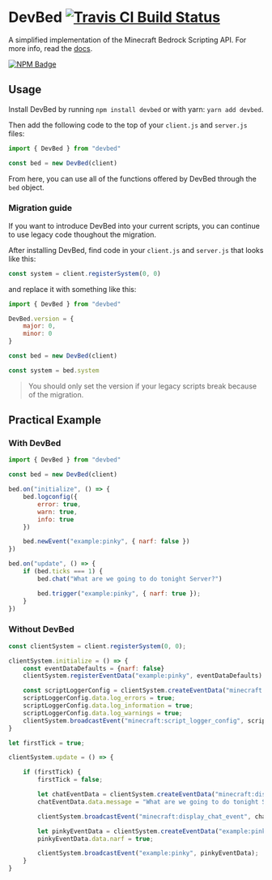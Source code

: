 # DevBed [![Travis CI Build Status](https://img.shields.io/travis/com/Richienb/devbed/master.svg?style=for-the-badge)](https://travis-ci.com/Richienb/devbed)

A simplified implementation of the Minecraft Bedrock Scripting API. For more info, read the [docs](https://richienb.github.io/devbed).

[![NPM Badge](https://nodei.co/npm/devbed.png)](https://npmjs.com/package/devbed)

## Usage

Install DevBed by running `npm install devbed` or with yarn: `yarn add devbed`.

Then add the following code to the top of your `client.js` and `server.js` files:

```js
import { DevBed } from "devbed"

const bed = new DevBed(client)
```

From here, you can use all of the functions offered by DevBed through the `bed` object.

### Migration guide

If you want to introduce DevBed into your current scripts, you can continue to use legacy code thoughout the migration.

After installing DevBed, find code in your `client.js` and `server.js` that looks like this:

```js
const system = client.registerSystem(0, 0)
```

and replace it with something like this:

```js
import { DevBed } from "devbed"

DevBed.version = {
    major: 0,
    minor: 0
}

const bed = new DevBed(client)

const system = bed.system
```

> You should only set the version if your legacy scripts break because of the migration.

## Practical Example

### With DevBed

```js
import { DevBed } from "devbed"

const bed = new DevBed(client)

bed.on("initialize", () => {
    bed.logconfig({
        error: true,
        warn: true,
        info: true
    })

    bed.newEvent("example:pinky", { narf: false })
})

bed.on("update", () => {
    if (bed.ticks === 1) {
        bed.chat("What are we going to do tonight Server?")

        bed.trigger("example:pinky", { narf: true });
    }
})
```

### Without DevBed

```js
const clientSystem = client.registerSystem(0, 0);

clientSystem.initialize = () => {
    const eventDataDefaults = {narf: false}
    clientSystem.registerEventData("example:pinky", eventDataDefaults)

    const scriptLoggerConfig = clientSystem.createEventData("minecraft:script_logger_config");
    scriptLoggerConfig.data.log_errors = true;
    scriptLoggerConfig.data.log_information = true;
    scriptLoggerConfig.data.log_warnings = true;
    clientSystem.broadcastEvent("minecraft:script_logger_config", scriptLoggerConfig);
}

let firstTick = true;

clientSystem.update = () => {

    if (firstTick) {
        firstTick = false;

        let chatEventData = clientSystem.createEventData("minecraft:display_chat_event");
        chatEventData.data.message = "What are we going to do tonight Server?";

        clientSystem.broadcastEvent("minecraft:display_chat_event", chatEventData);

        let pinkyEventData = clientSystem.createEventData("example:pinky");
        pinkyEventData.data.narf = true;

        clientSystem.broadcastEvent("example:pinky", pinkyEventData);
    }
}
```
